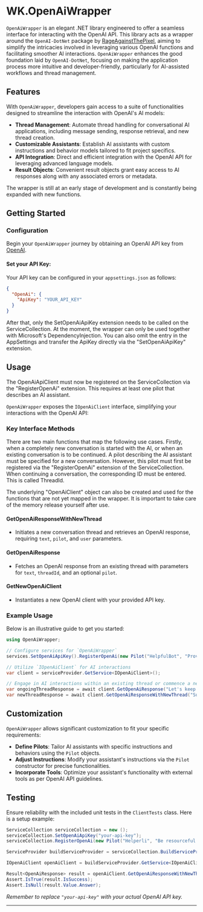 # WK.OpenAiWrapper

`OpenAiWrapper` is an elegant .NET library engineered to offer a seamless interface for interacting with the OpenAI API. This library acts as a wrapper around the `OpenAI-DotNet` package by [RageAgainstThePixel](https://github.com/RageAgainstThePixel), aiming to simplify the intricacies involved in leveraging various OpenAI functions and facilitating smoother AI interactions. `OpenAiWrapper` enhances the good foundation laid by `OpenAI-DotNet`, focusing on making the application process more intuitive and developer-friendly, particularly for AI-assisted workflows and thread management.

## Features

With `OpenAiWrapper`, developers gain access to a suite of functionalities designed to streamline the interaction with OpenAI's AI models:

- **Thread Management**: Automate thread handling for conversational AI applications, including message sending, response retrieval, and new thread creation.
- **Customizable Assistants**: Establish AI assistants with custom instructions and behavior models tailored to fit project specifics.
- **API Integration**: Direct and efficient integration with the OpenAI API for leveraging advanced language models.
- **Result Objects**: Convenient result objects grant easy access to AI responses along with any associated errors or metadata.

The wrapper is still at an early stage of development and is constantly being expanded with new functions.

## Getting Started

### Configuration

Begin your `OpenAiWrapper` journey by obtaining an OpenAI API key from [OpenAI](https://platform.openai.com/api-keys).

#### Set your API Key:

Your API key can be configured in your `appsettings.json` as follows:

```json
{
  "OpenAi": {
    "ApiKey": "YOUR_API_KEY"
  }
}
```
After that, only the SetOpenAiApiKey extension needs to be called on the ServiceCollection. At the moment, the wrapper can only be used together with Microsoft's DependencyInjection.
You can also omit the entry in the AppSettings and transfer the ApiKey directly via the "SetOpenAiApiKey" extension.

## Usage 

The OpenAiApiClient must now be registered on the ServiceCollection via the "RegisterOpenAi" extension. This requires at least one pilot that describes an AI assistant.

`OpenAiWrapper` exposes the `IOpenAiClient` interface, simplifying your interactions with the OpenAI API:

### Key Interface Methods

There are two main functions that map the following use cases. Firstly, when a completely new conversation is started with the AI, or when an existing conversation is to be continued.  A pilot describing the AI assistant must be specified for a new conversation. However, this pilot must first be registered via the "RegisterOpenAi" extension of the ServiceCollection. When continuing a conversation, the corresponding ID must be entered. This is called ThreadId.

The underlying "OpenAiClient" object can also be created and used for the functions that are not yet mapped in the wrapper. It is important to take care of the memory release yourself after use. 

#### GetOpenAiResponseWithNewThread

- Initiates a new conversation thread and retrieves an OpenAI response, requiring `text`, `pilot`, and `user` parameters.
  
#### GetOpenAiResponse

- Fetches an OpenAI response from an existing thread with parameters for `text`, `threadId`, and an optional `pilot`.

#### GetNewOpenAiClient

- Instantiates a new OpenAI client with your provided API key.
  
### Example Usage

Below is an illustrative guide to get you started:

```csharp
using OpenAiWrapper;

// Configure services for `OpenAiWrapper`
services.SetOpenAiApiKey().RegisterOpenAi(new Pilot("HelpfulBot", "Provide accurate and respectful responses.")); 

// Utilize `IOpenAiClient` for AI interactions
var client = serviceProvider.GetService<IOpenAiClient>();

// Engage in AI interactions within an existing thread or commence a new one
var ongoingThreadResponse = await client.GetOpenAiResponse("Let's keep the conversation going...", "thread-123", pilot: "HelpfulBot");
var newThreadResponse = await client.GetOpenAiResponseWithNewThread("Summarize this document for me: [Document Text]", "HelpfulBot", "Peter.Pan");
```

## Customization

`OpenAiWrapper` allows significant customization to fit your specific requirements:

- **Define Pilots**: Tailor AI assistants with specific instructions and behaviors using the `Pilot` objects.
- **Adjust Instructions**: Modify your assistant's instructions via the `Pilot` constructor for precise functionalities.
- **Incorporate Tools**: Optimize your assistant's functionality with external tools as per OpenAI API guidelines.

## Testing

Ensure reliability with the included unit tests in the `ClientTests` class. Here is a setup example:

```csharp
ServiceCollection serviceCollection = new ();
serviceCollection.SetOpenAiApiKey("your-api-key");
serviceCollection.RegisterOpenAi(new Pilot("Helperli", "Be resourceful. Respond in German."));

ServiceProvider buildServiceProvider = serviceCollection.BuildServiceProvider();

IOpenAiClient openAiClient = buildServiceProvider.GetService<IOpenAiClient>() ?? throw new ArgumentNullException(nameof(IOpenAiClient));

Result<OpenAiResponse> result = openAiClient.GetOpenAiResponseWithNewThread("Why does Lukas have a peculiar smell?", "Helperli", "Stefan").Result;
Assert.IsTrue(result.IsSuccess);
Assert.IsNull(result.Value.Answer);
```
*Remember to replace `"your-api-key"` with your actual OpenAI API key.*

---

